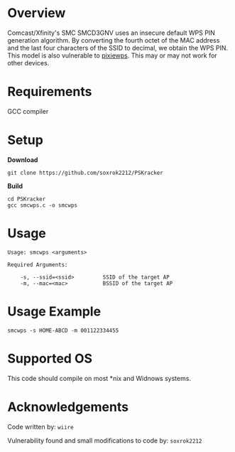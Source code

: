 # Overview

Comcast/Xfinity's SMC SMCD3GNV uses an insecure default WPS PIN generation algorithm. By converting the fourth octet of the MAC address and the last four characters of the SSID to decimal, we obtain the WPS PIN. This model is also vulnerable to [pixiewps](https://github.com/wiire/pixiewps). This may or may not work for other devices.

# Requirements

GCC compiler

# Setup

**Download**

`git clone https://github.com/soxrok2212/PSKracker`

**Build**

```
cd PSKracker
gcc smcwps.c -o smcwps
```

# Usage

```
Usage: smcwps <arguments>

Required Arguments:

	-s, --ssid=<ssid>         SSID of the target AP
	-m, --mac=<mac>           BSSID of the target AP
```

# Usage Example

```
smcwps -s HOME-ABCD -m 001122334455
```

# Supported OS

This code should compile on most *nix and Widnows systems.

# Acknowledgements

Code written by:
`wiire`

Vulnerability found and small modifications to code by:
`soxrok2212`
